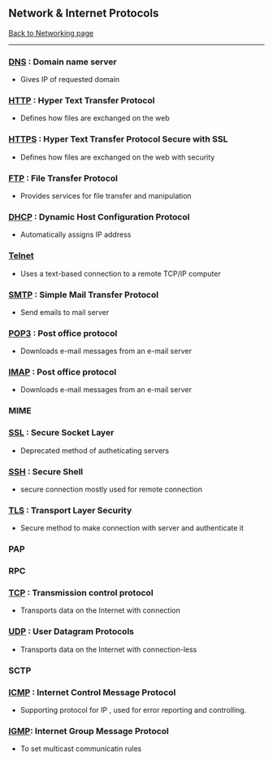 ## Network & Internet Protocols
[Back to Networking page](Networking.md)
- --
### [DNS](DNS.md) : Domain name server
- Gives IP of requested domain 
### [HTTP](HTTP.md) : Hyper Text Transfer Protocol
- Defines how files are exchanged on the web
### [HTTPS](HTTPS.md) : Hyper Text Transfer Protocol Secure with SSL
- Defines how files are exchanged on the web with security
### [FTP](FTP.md) : File Transfer Protocol
- Provides services for file transfer and manipulation
### [DHCP](DHCP.md) : Dynamic Host Configuration Protocol
- Automatically assigns IP address
### [Telnet](Telnet.md)
- Uses a text-based connection to a remote TCP/IP computer
### [SMTP](SMTP.md) : Simple Mail Transfer Protocol
- Send emails to mail server
### [POP3](POP3.md) : Post office protocol
- Downloads e-mail messages from an e-mail server
### [IMAP](IMAP.md) : Post office protocol
- Downloads e-mail messages from an e-mail server
### MIME
### [SSL](SSL.md) : Secure Socket Layer
- Deprecated method of autheticating servers
### [SSH](SSH.md) : Secure Shell
- secure connection mostly used for remote connection
### [TLS](TLS.md) : Transport Layer Security
- Secure method to make connection with server and authenticate it
### PAP
### RPC
### [TCP](TCP.md) : Transmission control protocol
- Transports data on the Internet with connection

### [UDP](UDP.md) : User Datagram Protocols
- Transports data on the Internet with connection-less
### SCTP
### [ICMP](ICMP.md) : Internet Control Message Protocol
- Supporting protocol for IP , used for error reporting and controlling.
### [IGMP](IGMP.md): Internet Group Message Protocol
- To set multicast communicatin rules

